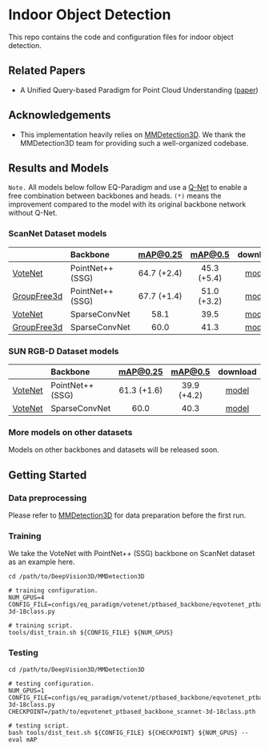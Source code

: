 # Indoor Object Detection

This repo contains the code and configuration files for indoor object detection.

## Related Papers
* A Unified Query-based Paradigm for Point Cloud Understanding ([paper](https://arxiv.org/pdf/2203.01252.pdf))

## Acknowledgements
* This implementation heavily relies on [MMDetection3D](https://github.com/open-mmlab/mmdetection3d/tree/master/data). We thank the MMDetection3D team for providing such a well-organized codebase.

## Results and Models

`Note.` All models below follow EQ-Paradigm and use a [Q-Net](../EQNet/eqnet/models/query_producer/qnet.py) to enable a free combination
between backbones and heads. `(*)` means the improvement compared to the model with its original backbone network without Q-Net.
### ScanNet Dataset models
|                                             |Backbone| mAP@0.25 | mAP@0.5  | download | 
|---------------------------------------------|:----------|:-------:|:-------:|:---------:|
| [VoteNet](configs/eq_paradigm/votenet/ptbased_backbone/eqvotenet_ptbased_backbone_scannet-3d-18class.py) |PointNet++ (SSG)| 64.7 (+2.4) | 45.3 (+5.4) | [model](https://drive.google.com/file/d/1dwrh74z3jaoamm0iSi2mtFRxHbDUHp1Q/view?usp=sharing) | 
| [GroupFree3d](configs/eq_paradigm/groupfree/ptbased_backbone/eqgroupfree_ptbased_backbone_scannet-3d-18class-L6-O256.py)|PointNet++ (SSG)  | 67.7 (+1.4) | 51.0 (+3.2) | [model](https://drive.google.com/file/d/1dxTLVgHSFWbhghuLS6v-xGBgVzI-Pk46/view?usp=sharing)|
| [VoteNet](configs/eq_paradigm/votenet/vxbased_backbone/eqvotenet_vxbased_backbone_scannet-3d-18class.py)| SparseConvNet | 58.1 | 39.5 | [model](https://drive.google.com/file/d/1LAEPJciq_51f-shzRmuY21ydMLgog1b1/view?usp=sharing) |
| [GroupFree3d](configs/eq_paradigm/groupfree/vxbased_backbone/eqgroupfree_vxbased_backbone_scannet-3d-18class-L6-O256.py) |SparseConvNet| 60.0 | 41.3 | [model](https://drive.google.com/file/d/1bKXzPO3ywzfsVlOR4FqmA0U5H1a9p7M-/view?usp=sharing) |


### SUN RGB-D Dataset models
|                                             |Backbone| mAP@0.25 | mAP@0.5  | download | 
|---------------------------------------------|:----------|:-------:|:-------:|:---------:|
| [VoteNet](configs/eq_paradigm/votenet/ptbased_backbone/eqvotenet_ptbased_backbone_sunrgbd-3d-10class.py) |PointNet++ (SSG)| 61.3 (+1.6) | 39.9 (+4.2) | [model](https://drive.google.com/file/d/1eoDZ3ZAyeFmGkQVZiMHygVhpXMDveYBm/view?usp=sharing) | 
| [VoteNet](configs/eq_paradigm/votenet/vxbased_backbone/eqvotenet_vxbased_backbone_sunrgbd-3d-10class.py) | SparseConvNet | 60.0 | 40.3 | [model](https://drive.google.com/file/d/12uYNdtnRlt7zu8b5jcx9czA-7h5OcHjK/view?usp=sharing) | 

### More models on other datasets
Models on other backbones and datasets will be released soon.

## Getting Started
### Data preprocessing
Please refer to [MMDetection3D](https://github.com/open-mmlab/mmdetection3d/tree/master/data) for data preparation before the first run.

### Training
We take the VoteNet with PointNet++ (SSG) backbone on ScanNet dataset as an example here.
```
cd /path/to/DeepVision3D/MMDetection3D

# training configuration.
NUM_GPUS=4
CONFIG_FILE=configs/eq_paradigm/votenet/ptbased_backbone/eqvotenet_ptbased_backbone_scannet-3d-18class.py

# training script.
tools/dist_train.sh ${CONFIG_FILE} ${NUM_GPUS}
```

### Testing
```
cd /path/to/DeepVision3D/MMDetection3D

# testing configuration.
NUM_GPUS=1
CONFIG_FILE=configs/eq_paradigm/votenet/ptbased_backbone/eqvotenet_ptbased_backbone_scannet-3d-18class.py
CHECKPOINT=/path/to/eqvotenet_ptbased_backbone_scannet-3d-18class.pth

# testing script.
bash tools/dist_test.sh ${CONFIG_FILE} ${CHECKPOINT} ${NUM_GPUS} --eval mAP
```